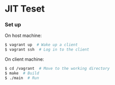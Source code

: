JIT Teset
=========

### Set up

On host machine:
```sh
$ vagrant up  # Wake up a client
$ vagrant ssh  # Log in to the client
```

On client machine:
```sh
$ cd /vagrant  # Move to the working directory
$ make  # Build
$ ./main  # Run
```
